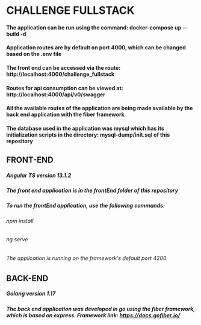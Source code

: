 # CHALLENGE FULLSTACK

#### The application can be run using the command: docker-compose up --build -d
#### Application routes are by default on port 4000, which can be changed based on the .env file
#### The front end can be accessed via the route: http://localhost:4000/challenge_fullstack
#### Routes for api consumption can be viewed at: http://localhost:4000/api/v0/swagger
#### All the available routes of the application are being made available by the back end application with the fiber framework
#### The database used in the application was mysql which has its initialization scripts in the directory: mysql-dump/init.sql of this repository


## FRONT-END
##### Angular TS version 13.1.2
##### The front end application is in the frontEnd folder of this repository
##### To run the frontEnd application, use the following commands:
###### npm install
###### ng serve
###### The application is running on the framework's default port 4200

## BACK-END 
##### Golang version 1.17
##### The back end application was developed in go using the fiber framework, which is based on express. Framework link: https://docs.gofiber.io/

